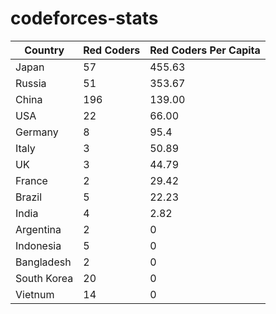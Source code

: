 # codeforces-stats


|Country | Red Coders| Red Coders Per Capita|
|--------|---------|----------|
|Japan | 57| 455.63|
|Russia | 51| 353.67 |
|China | 196| 139.00 |
|USA | 22| 66.00|
|Germany | 8| 95.4|
|Italy | 3| 50.89|
|UK | 3| 44.79|
|France | 2| 29.42|
|Brazil | 5| 22.23|
|India | 4| 2.82|
|Argentina | 2| 0|
|Indonesia | 5| 0|
|Bangladesh | 2| 0|
|South Korea | 20| 0|
|Vietnum | 14| 0|


